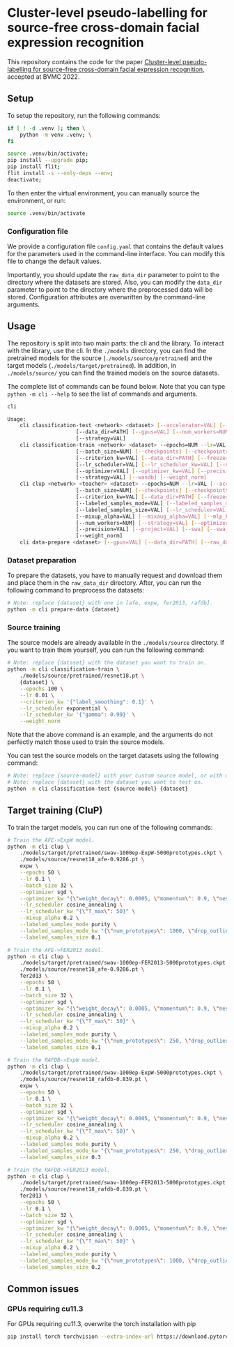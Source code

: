 # Cluster-level pseudo-labelling for source-free cross-domain facial expression recognition

This repository contains the code for the paper [Cluster-level pseudo-labelling for source-free cross-domain facial expression recognition](https://arxiv.org/abs/2210.05246), accepted at BVMC 2022.

## Setup

To setup the repository, run the following commands:

```sh
if [ ! -d .venv ]; then \
	python -m venv .venv; \
fi

source .venv/bin/activate;
pip install --upgrade pip;
pip install flit;
flit install -s --only-deps --env;
deactivate;
```

To then enter the virtual environment, you can manually source the environment, or run:

```sh
source .venv/bin/activate
```

### Configuration file

We provide a configuration file `config.yaml` that contains the default values for the parameters used in the
command-line interface. You can modify this file to change the default values.

Importantly, you should update the `raw_data_dir` parameter to point to the directory where the datasets are stored.
Also, you can modify the `data_dir` parameter to point to the directory where the preprocessed data will be stored.
Configuration attributes are overwritten by the command-line arguments.

## Usage

The repository is split into two main parts: the cli and the library. To interact with the library, use the cli.
In the `./models` directory, you can find the pretrained models for the source (`./models/source/pretrained`) and the target models (`./models/target/pretrained`).
In addition, in `./models/source/` you can find the trained models on the source datasets.

The complete list of commands can be found below. Note that you can type `python -m cli --help` to see the list of commands and arguments.

```sh
cli

Usage:
    cli classification-test <network> <dataset> [--accelerator=VAL] [--batch_size=NUM]
                      [--data_dir=PATH] [--gpus=VAL] [--num_workers=NUM] [--precision=VAL]
                      [--strategy=VAL]
    cli classification-train <network> <dataset> --epochs=NUM --lr=VAL [--accelerator=VAL]
                      [--batch_size=NUM] [--checkpoints] [--checkpoints_dir=PATH]
                      [--criterion_kw=VAL] [--data_dir=PATH] [--freeze=PART] [--gpus=VAL]
                      [--lr_scheduler=VAL] [--lr_scheduler_kw=VAL] [--name=VAL] [--num_workers=NUM]
                      [--optimizer=VAL] [--optimizer_kw=VAL] [--precision=VAL] [--project=VAL]
                      [--strategy=VAL] [--wandb] [--weight_norm]
    cli clup <network> <teacher> <dataset> --epochs=NUM --lr=VAL [--accelerator=VAL]
                      [--batch_size=NUM] [--checkpoints] [--checkpoints_dir=PATH]
                      [--criterion_kw=VAL] [--data_dir=PATH] [--freeze=PART] [--gpus=VAL]
                      [--labeled_samples_mode=VAL] [--labeled_samples_mode_kw=VAL]
                      [--labeled_samples_size=VAL] [--lr_scheduler=VAL] [--lr_scheduler_kw=VAL]
                      [--mixup_alpha=VAL] [--mixaug_alpha=VAL] [--mlp_head] [--name=VAL]
                      [--num_workers=NUM] [--strategy=VAL] [--optimizer=VAL] [--optimizer_kw=VAL]
                      [--precision=VAL] [--project=VAL] [--swa] [--swa_kw=VAL] [--wandb]
                      [--weight_norm]
    cli data-prepare <dataset> [--gpus=VAL] [--data_dir=PATH] [--raw_data_dir=PATH]
```

### Dataset preparation

To prepare the datasets, you have to manually request and download them and place them in the `raw_data_dir` directory.
After, you can run the following command to preprocess the datasets:

```sh
# Note: replace {dataset} with one in [afe, expw, fer2013, rafdb].
python -m cli prepare-data {dataset}
```

### Source training

The source models are already available in the `./models/source` directory. If you want to train them yourself, you can run the following command:

```sh
# Note: replace {dataset} with the dataset you want to train on.
python -m cli classification-train \
    ./models/source/pretrained/resnet18.pt \
    {dataset} \
    --epochs 100 \
    --lr 0.01 \
    --criterion_kw '{"label_smoothing": 0.1}' \
    --lr_scheduler exponential \
    --lr_scheduler_kw '{"gamma": 0.99}' \
    --weight_norm
```

Note that the above command is an example, and the arguments do not perfectly match those used to train the source models.

You can test the source models on the target datasets using the following command:

```sh
# Note: replace {source-model} with your custom source model, or with one available in `./models/source`.
# Note: replace {dataset} with the dataset you want to test on.
python -m cli classification-test {source-model} {dataset}
```

## Target training (CluP)

To train the target models, you can run one of the following commands:

```sh
# Train the AFE->ExpW model.
python -m cli clup \
    ./models/target/pretrained/swav-1000ep-ExpW-5000prototypes.ckpt \
    ./models/source/resnet18_afe-0.9286.pt \
    expw \
    --epochs 50 \
    --lr 0.1 \
    --batch_size 32 \
    --optimizer sgd \
    --optimizer_kw "{\"weight_decay\": 0.0005, \"momentum\": 0.9, \"nesterov\": true}" \
    --lr_scheduler cosine_annealing \
    --lr_scheduler_kw "{\"T_max\": 50}" \
    --mixup_alpha 0.2 \
    --labeled_samples_mode purity \
    --labeled_samples_mode_kw "{\"num_prototypes\": 1000, \"drop_outliers\": false, \"iter_clusters\": 1}" \
    --labeled_samples_size 0.1
```

```sh
# Train the AFE->FER2013 model.
python -m cli clup \
    ./models/target/pretrained/swav-1000ep-FER2013-5000prototypes.ckpt \
    ./models/source/resnet18_afe-0.9286.pt \
    fer2013 \
    --epochs 50 \
    --lr 0.1 \
    --batch_size 32 \
    --optimizer sgd \
    --optimizer_kw "{\"weight_decay\": 0.0005, \"momentum\": 0.9, \"nesterov\": true}" \
    --lr_scheduler cosine_annealing \
    --lr_scheduler_kw "{\"T_max\": 50}" \
    --mixup_alpha 0.2 \
    --labeled_samples_mode purity \
    --labeled_samples_mode_kw "{\"num_prototypes\": 250, \"drop_outliers\": false, \"iter_clusters\": 1}" \
    --labeled_samples_size 0.1
```

```sh
# Train the RAFDB->ExpW model.
python -m cli clup \
    ./models/target/pretrained/swav-1000ep-ExpW-5000prototypes.ckpt \
    ./models/source/resnet18_rafdb-0.839.pt \
    expw \
    --epochs 50 \
    --lr 0.1 \
    --batch_size 32 \
    --optimizer sgd \
    --optimizer_kw "{\"weight_decay\": 0.0005, \"momentum\": 0.9, \"nesterov\": true}" \
    --lr_scheduler cosine_annealing \
    --lr_scheduler_kw "{\"T_max\": 50}" \
    --mixup_alpha 0.2 \
    --labeled_samples_mode purity \
    --labeled_samples_mode_kw "{\"num_prototypes\": 250, \"drop_outliers\": false, \"iter_clusters\": 1}" \
    --labeled_samples_size 0.3
```

```sh
# Train the RAFDB->FER2013 model.
python -m cli clup \
    ./models/target/pretrained/swav-1000ep-FER2013-5000prototypes.ckpt \
    ./models/source/resnet18_rafdb-0.839.pt \
    fer2013 \
    --epochs 50 \
    --lr 0.1 \
    --batch_size 32 \
    --optimizer sgd \
    --optimizer_kw "{\"weight_decay\": 0.0005, \"momentum\": 0.9, \"nesterov\": true}" \
    --lr_scheduler cosine_annealing \
    --lr_scheduler_kw "{\"T_max\": 50}" \
    --mixup_alpha 0.2 \
    --labeled_samples_mode purity \
    --labeled_samples_mode_kw "{\"num_prototypes\": 1000, \"drop_outliers\": false, \"iter_clusters\": 1}" \
    --labeled_samples_size 0.2
```

## Common issues

### GPUs requiring cu11.3

For GPUs requiring cu11.3, overwrite the torch installation with pip

```sh
pip install torch torchvision --extra-index-url https://download.pytorch.org/whl/cu113 --force
```
